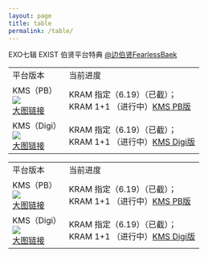 ```yaml
---
layout: page
title: table
permalink: /table/
---
```



EXO七辑 EXIST 伯贤平台特典 [@边伯贤FearlessBaek](https://weibo.com/u/3694863325)



<font size=2>

<div class="row">
    <div class="span4">
        <table>
          <tr>
            <td>平台版本</td>
            <td>当前进度</td>
          </tr>
          <tr>
            <td style="vertical-align: middle">KMS（PB）<br><img src="https://github.com/baekhyunee56/baekhyunee56.github.io/assets/137210713/6db205a4-59e4-4873-9db7-9fcb6f0fdd99" /><br> <a href="https://github.com/baekhyunee56/baekhyunee56.github.io/assets/137210713/7577c9d5-183b-4ea8-8013-eb4c13379626">大图链接</a></td>
            <td style="vertical-align: middle">KRAM 指定（6.19）（已截）；<br> KRAM 1+1 （进行中）<a href="https://shop1382036085.v.weidian.com/item.html?itemID=6405689639">KMS PB版</a></td>
          </tr>
          <tr>
            <td style="vertical-align: middle">KMS（Digi）<br><img src="https://github.com/baekhyunee56/baekhyunee56.github.io/assets/137210713/6db205a4-59e4-4873-9db7-9fcb6f0fdd99" /><br> <a href="https://github.com/baekhyunee56/baekhyunee56.github.io/assets/137210713/7577c9d5-183b-4ea8-8013-eb4c13379626">大图链接</a></td>
            <td style="vertical-align: middle">KRAM 指定（6.19）（已截）；<br> KRAM 1+1 （进行中）<a href="https://shop1382036085.v.weidian.com/item.html?itemID=6405681769">KMS Digi版</a></td>
          </tr>
        </table>
    </div>
</div>
</font>



<font size=2>

<div class="row">
    <div class="span4">
        <table>
          <tr>
            <td>平台版本</td>
            <td>当前进度</td>
          </tr>
          <tr>
            <td style="text-valign: center;">KMS（PB）<br><img src="https://github.com/baekhyunee56/baekhyunee56.github.io/assets/137210713/6db205a4-59e4-4873-9db7-9fcb6f0fdd99" /><br> <a href="https://github.com/baekhyunee56/baekhyunee56.github.io/assets/137210713/7577c9d5-183b-4ea8-8013-eb4c13379626">大图链接</a></td>
            <td style="text-valign: center;">KRAM 指定（6.19）（已截）；<br> KRAM 1+1 （进行中）<a href="https://shop1382036085.v.weidian.com/item.html?itemID=6405689639">KMS PB版</a></td>
          </tr>
          <tr>
            <td style="text-valign: center;">KMS（Digi）<br><img src="https://github.com/baekhyunee56/baekhyunee56.github.io/assets/137210713/6db205a4-59e4-4873-9db7-9fcb6f0fdd99" /><br> <a href="https://github.com/baekhyunee56/baekhyunee56.github.io/assets/137210713/7577c9d5-183b-4ea8-8013-eb4c13379626">大图链接</a></td>
            <td style="text-valign: center;">KRAM 指定（6.19）（已截）；<br> KRAM 1+1 （进行中）<a href="https://shop1382036085.v.weidian.com/item.html?itemID=6405681769">KMS Digi版</a></td>
          </tr>
        </table>
    </div>
</div>
</font>


